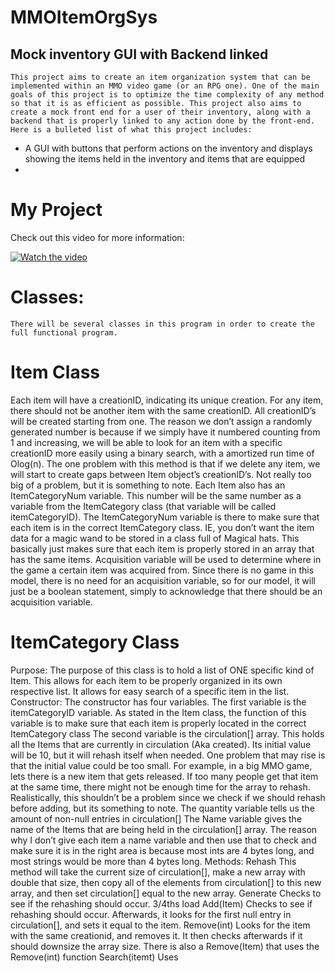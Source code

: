 # MMOItemOrgSys

## Mock inventory GUI with Backend linked
	This project aims to create an item organization system that can be implemented within an MMO video game (or an RPG one). One of the main goals of this project is to optimize the time complexity of any method so that it is as efficient as possible. This project also aims to create a mock front end for a user of their inventory, along with a backend that is properly linked to any action done by the front-end. Here is a bulleted list of what this project includes:

* A GUI with buttons that perform actions on the inventory and displays showing the items held in the inventory and items that are equipped
* 






# My Project

Check out this video for more information:

[![Watch the video](https://img.youtube.com/vi/dQw4w9WgXcQ/0.jpg)](https://www.youtube.com/watch?v=dQw4w9WgXcQ)









# Classes:
	There will be several classes in this program in order to create the full functional program.

# Item Class
Each item will have a creationID, indicating its unique creation. For any item, there should not be another item with the same creationID. All creationID’s will be created starting from one. The reason we don’t assign a randomly generated number is because if we simply have it numbered counting from 1 and increasing, we will be able to look for an item with a specific creationID more easily using a binary search, with a amortized run time of Olog(n). The one problem with this method is that if we delete any item, we will start to create gaps between Item object’s creationID’s. Not really too big of a problem, but it is something to note. 
Each Item also has an ItemCategoryNum variable. This number will be the same number as a variable from the ItemCategory class (that variable will be called itemCategoryID). The ItemCategoryNum variable is there to make sure that each item is in the correct ItemCategory class. IE, you don’t want the item data for a magic wand to be stored in a class full of  Magical hats. This basically just makes sure that each item is properly stored in an array that has the same items. 
Acquisition variable will be used to determine where in the game a certain item was acquired from. Since there is no game in this model, there is no need for an acquisition variable, so for our model, it will just be a boolean statement, simply to acknowledge that there should be an acquisition variable. 



# ItemCategory Class
Purpose:
The purpose of this class is to hold a list of ONE specific kind of Item. This allows for each item to be properly organized in its own respective list. It allows for easy search of a specific item in the list. 
Constructor:
The constructor has four variables. The first variable is the itemCategoryID variable. As stated in the Item class, the function of this variable is to make sure that each item is properly located in the correct ItemCategory class
The second variable is the circulation[] array. This holds all the Items that are currently in circulation (Aka created). Its initial value will be 10, but it will rehash itself when needed. One problem that may rise is that the initial value could be too small. For example, in a big MMO game, lets there is a new item that gets released. If too many people get that item at the same time, there might not be enough time for the array to rehash. Realistically, this shouldn’t be a problem since we check if we should rehash before adding, but its something to note. 
The quantity variable tells us the amount of non-null entries in circulation[]
The Name variable gives the name of the Items that are being held in the circulation[] array. The reason why I don’t give each item a name variable and then use that to check and make sure it is in the right area is because most ints are 4 bytes long, and most strings would be more than 4 bytes long. 
Methods:
Rehash
This method will take the current size of circulation[], make a new array with double that size, then copy all of the elements from circulation[] to this new array, and then set circulation[] equal to the new array.
Generate
Checks to see if the rehashing should occur. 3/4ths load 
Add(Item)
Checks to see if rehashing should occur. Afterwards, it looks for the first null entry in circulation[], and sets it equal to the item. 
Remove(int)
Looks for the item with the same creationid, and removes it. It then checks afterwards if it should downsize the array size. 
There is also a Remove(Item) that uses the Remove(int) function
Search(itemt)
Uses  

